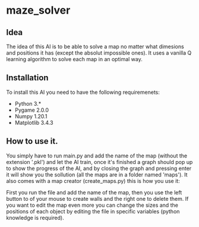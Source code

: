 # maze_solver

## Idea
The idea of this AI is to be able to solve a map no matter what dimesions and positions it has (except the absolut impossible ones). It uses a vanilla Q learning algorithm to solve each map in an optimal way.

## Installation

To install this AI you need to have the following requiremenets:

- Python 3.*
- Pygame 2.0.0
- Numpy 1.20.1
- Matplotlib 3.4.3

## How to use it.

You simply have to run main.py and add the name of the map (without the extension '.pkl') and let the AI train, once it's finished a graph should pop up to show the progress of the AI, and by closing the graph and pressing enter it will show you the sollution (all the maps are in a folder named 'maps'). It also comes with a map creator (create_maps.py) this is how you use it:

First you run the file and add the name of the map, then you use the left button to of your mouse to create walls and the right one to delete them. If you want to edit the map even more you can change the sizes and the positions of each object by editing the file in specific variables (python knowledge is required).

